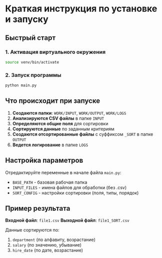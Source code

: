 # Краткая инструкция по установке и запуску

## Быстрый старт

### 1. Активация виртуального окружения
```bash
source venv/bin/activate
```

### 2. Запуск программы
```bash
python main.py
```

## Что происходит при запуске

1. **Создаются папки**: `WORK/INPUT`, `WORK/OUTPUT`, `WORK/LOGS`
2. **Анализируются CSV файлы** в папке `INPUT`
3. **Определяются общие поля** для сортировки
4. **Сортируются данные** по заданным критериям
5. **Создаются отсортированные файлы** с суффиксом `_SORT` в папке `OUTPUT`
6. **Ведется логирование** в папке `LOGS`

## Настройка параметров

Отредактируйте переменные в начале файла `main.py`:

- `BASE_PATH` - базовая рабочая папка
- `INPUT_FILES` - имена файлов для обработки (без .csv)
- `SORT_CONFIG` - настройки сортировки (поля, типы, порядок)

## Пример результата

**Входной файл**: `file1.csv`
**Выходной файл**: `file1_SORT.csv`

Данные сортируются по:
1. `department` (по алфавиту, возрастание)
2. `salary` (по значению, убывание)  
3. `hire_date` (по дате, возрастание)
